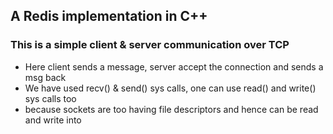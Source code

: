 ## A Redis implementation in C++

### This is a simple client & server communication over TCP

- Here client sends a message, server accept the connection and sends a msg back
- We have used recv() & send() sys calls, one can use read() and write() sys calls too
- because sockets are too having file descriptors and hence can be read and write into